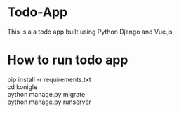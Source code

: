 # Todo-App
This is a a todo app built using Python Django and Vue.js
# How to run todo app
pip install -r requirements.txt  
cd konigle  
python manage.py migrate  
python manage.py runserver  
